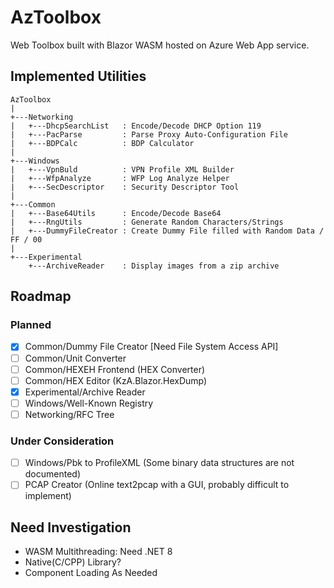 # AzToolbox

Web Toolbox built with Blazor WASM hosted on Azure Web App service.

## Implemented Utilities

```
AzToolbox
|
+---Networking
|   +---DhcpSearchList   : Encode/Decode DHCP Option 119
|   +---PacParse         : Parse Proxy Auto-Configuration File
|   +---BDPCalc          : BDP Calculator
|
+---Windows
|   +---VpnBuld          : VPN Profile XML Builder
|   +---WfpAnalyze       : WFP Log Analyze Helper
|   +---SecDescriptor    : Security Descriptor Tool
|
+---Common
|   +---Base64Utils      : Encode/Decode Base64
|   +---RngUtils         : Generate Random Characters/Strings
|   +---DummyFileCreator : Create Dummy File filled with Random Data / FF / 00
|
+---Experimental
    +---ArchiveReader    : Display images from a zip archive
```

## Roadmap

### Planned

- [x] Common/Dummy File Creator [Need File System Access API]
- [ ] Common/Unit Converter
- [ ] Common/HEXEH Frontend (HEX Converter)
- [ ] Common/HEX Editor (KzA.Blazor.HexDump)
- [x] Experimental/Archive Reader
- [ ] Windows/Well-Known Registry
- [ ] Networking/RFC Tree

### Under Consideration

- [ ] Windows/Pbk to ProfileXML (Some binary data structures are not documented)
- [ ] PCAP Creator (Online text2pcap with a GUI, probably difficult to implement)

## Need Investigation

- WASM Multithreading: Need .NET 8
- Native(C/CPP) Library?
- Component Loading As Needed